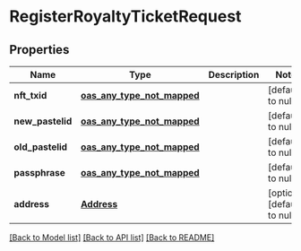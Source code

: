 # RegisterRoyaltyTicketRequest
## Properties

| Name | Type | Description | Notes |
|------------ | ------------- | ------------- | -------------|
| **nft\_txid** | [**oas_any_type_not_mapped**](.md) |  | [default to null] |
| **new\_pastelid** | [**oas_any_type_not_mapped**](.md) |  | [default to null] |
| **old\_pastelid** | [**oas_any_type_not_mapped**](.md) |  | [default to null] |
| **passphrase** | [**oas_any_type_not_mapped**](.md) |  | [default to null] |
| **address** | [**Address**](Address.md) |  | [optional] [default to null] |

[[Back to Model list]](../README.md#documentation-for-models) [[Back to API list]](../README.md#documentation-for-api-endpoints) [[Back to README]](../README.md)


